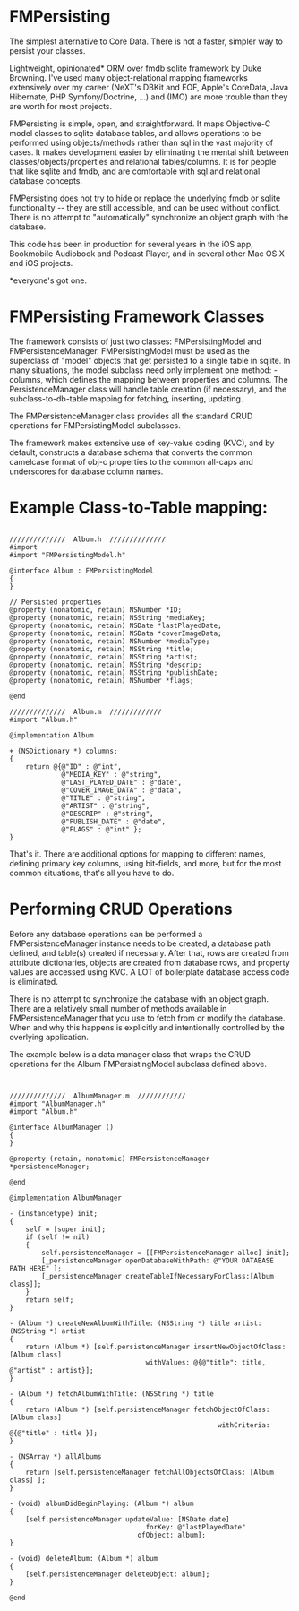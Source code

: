 # FMPersisting

The simplest alternative to Core Data. There is not a faster, simpler way to persist your classes.

Lightweight, opinionated* ORM over fmdb sqlite framework by Duke Browning. I've used many object-relational mapping frameworks extensively over my career (NeXT's DBKit and EOF, Apple's CoreData, Java Hibernate, PHP Symfony/Doctrine, ...) and (IMO) are more trouble than they are worth for most projects. 

FMPersisting is simple, open, and straightforward. It maps Objective-C model classes to sqlite database tables, and allows operations to be performed using objects/methods rather than sql in the vast majority of cases. It makes development easier by eliminating the mental shift between classes/objects/properties and relational tables/columns. It is
for people that like sqlite and fmdb, and are comfortable with sql and relational database concepts. 

FMPersisting does not try to hide or replace the underlying fmdb or sqlite functionality -- they are still accessible, and can be used without conflict. There is no attempt to "automatically" synchronize an object graph with the database. 

This code has been in production for several years in the iOS app, Bookmobile Audiobook and Podcast Player, and in several other Mac OS X and iOS projects.

*everyone's got one.

# FMPersisting Framework Classes

The framework consists of just two classes: FMPersistingModel and FMPersistenceManager. FMPersistingModel must be used as the superclass of "model" objects that get persisted to a single table in sqlite.  In many situations, the model subclass need only implement one method: -columns, which defines the mapping between properties and columns. The PersistenceManager class will handle table creation (if necessary), and the subclass-to-db-table mapping for fetching, inserting, updating.

The FMPersistenceManager class provides all the standard CRUD operations for FMPersistingModel subclasses.

The framework makes extensive use of key-value coding (KVC), and by default, constructs a database schema 
that converts the common camelcase format of obj-c properties to the common all-caps and underscores for
database column names.

# Example Class-to-Table mapping:
<pre><code>
//////////////  Album.h  //////////////
#import <Foundation/Foundation.h>
#import "FMPersistingModel.h"

@interface Album : FMPersistingModel
{
}

// Persisted properties
@property (nonatomic, retain) NSNumber *ID;
@property (nonatomic, retain) NSString *mediaKey;
@property (nonatomic, retain) NSDate *lastPlayedDate;
@property (nonatomic, retain) NSData *coverImageData;
@property (nonatomic, retain) NSNumber *mediaType;
@property (nonatomic, retain) NSString *title;
@property (nonatomic, retain) NSString *artist;
@property (nonatomic, retain) NSString *descrip;
@property (nonatomic, retain) NSString *publishDate;
@property (nonatomic, retain) NSNumber *flags;

@end

//////////////  Album.m  /////////////
#import "Album.h"

@implementation Album 

+ (NSDictionary *) columns;
{
    return @{@"ID" : @"int",
             @"MEDIA_KEY" : @"string",
             @"LAST_PLAYED_DATE" : @"date",
             @"COVER_IMAGE_DATA" : @"data",
             @"TITLE" : @"string",
             @"ARTIST" : @"string",
             @"DESCRIP" : @"string",
             @"PUBLISH_DATE" : @"date",
             @"FLAGS" : @"int" };
}
</code></pre>

That's it. There are additional options for mapping to different names, defining primary key columns, using bit-fields,
and more, but for the most common situations, that's all you have to do.

# Performing CRUD Operations

Before any database operations can be performed a FMPersistenceManager instance needs to be created, 
a database path defined, and table(s) created if necessary. After that, rows are created from attribute
dictionaries, objects are created from database rows, and property values are accessed using KVC. A LOT
of boilerplate database access code is eliminated.

There is no attempt to synchronize the database with an object graph. There are a relatively small number of
methods available in FMPersistenceManager that you use to fetch from or modify the database. When and why this
happens is explicitly and intentionally controlled by the overlying application.

The example below is a data manager class that wraps the CRUD operations for the Album FMPersistingModel
subclass defined above.

<pre><code>

//////////////  AlbumManager.m  ////////////
#import "AlbumManager.h"
#import "Album.h"

@interface AlbumManager ()
{
}

@property (retain, nonatomic) FMPersistenceManager *persistenceManager;

@end

@implementation AlbumManager

- (instancetype) init;
{
    self = [super init];
    if (self != nil)
    {
        self.persistenceManager = [[FMPersistenceManager alloc] init];
        [_persistenceManager openDatabaseWithPath: @"YOUR DATABASE PATH HERE" ];
    	[_persistenceManager createTableIfNecessaryForClass:[Album class]];
    }
    return self;
}

- (Album *) createNewAlbumWithTitle: (NSString *) title artist: (NSString *) artist
{
    return (Album *) [self.persistenceManager insertNewObjectOfClass: [Album class]
                                  withValues: @{@"title": title, @"artist" : artist}]; 
}

- (Album *) fetchAlbumWithTitle: (NSString *) title
{
    return (Album *) [self.persistenceManager fetchObjectOfClass: [Album class]
                                                    withCriteria: @{@"title" : title }];
}

- (NSArray *) allAlbums
{
    return [self.persistenceManager fetchAllObjectsOfClass: [Album class] ];
}

- (void) albumDidBeginPlaying: (Album *) album
{
    [self.persistenceManager updateValue: [NSDate date]
                                  forKey: @"lastPlayedDate" 
                                ofObject: album];
}

- (void) deleteAlbum: (Album *) album
{
    [self.persistenceManager deleteObject: album];
}

@end
</code></pre>
